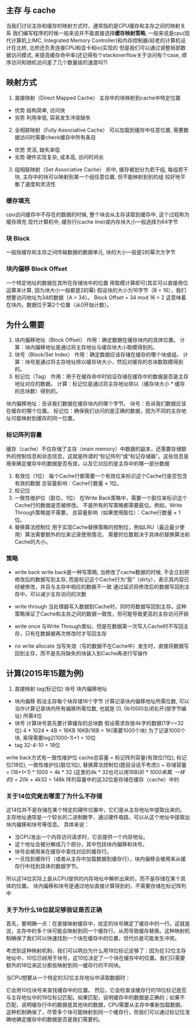 ## 主存 与 cache
当我们讨论主存和缓存的映射方式时，通常指的是CPU缓存和主存之间的映射关系
我们编写程序的时候一般来说并不能直接选择**缓存映射策略**, 一般来说是cpu(现代计算机上IMC, Integrated Memory Controller)和内存控制器(较老的计算机设计在北桥, 北桥还负责连接CPU和显卡和io)实现的
但是我们可以通过调整局部数据访问模式, 来提高缓存命中率(还记得有个stackoverflow关于访问有个case, 顺序访问和随机访问差了几个数量级的速度吗?)

## 映射方式
1. 直接映射（Direct Mapped Cache）
主存中的块映射到cache中特定位置
- 优势
结构简单, 访问快
- 劣势
利用率低, 容易发生冲突缺失

2. 全相联映射（Fully Associative Cache）
可以加载到缓存中任意位置, 需要数据访问时需要check缓存中所有条目
- 优势
灵活, 缺失率低
- 劣势
硬件实现复杂, 成本高, 访问时间长

3. 组相联映射（Set Associative Cache）
折中, 缓存被划分为若干组, 每组若干块, 主存中的块可以映射到某一个组任意位置, 但不能映射到别的组
较好地平衡了速度和灵活性


### 缓存填充
cpu访问缓存中不存在的数据的时候, 整个块会从主存读取到缓存中, 这个过程称为缓存填充
现代计算机中, 缓存行(cache line)或内存块大小一般选择为64字节

### 块 Block
一般指缓存和主存之间传输数据的数据单元, 块的大小一般是2的幂次方字节

### 块内偏移 Block Offset
一个特定地址的数据在其所在存储块中的位置
用取模计算即可(其实可以直接用位运算来计算, 因为块大小一般都是2的幂)
假设块的大小为16字节（B = 16），我们想要访问地址为34的数据（A = 34）。
Block Offset = 34 mod 16 = 2
这意味着在块内，数据位于第2个位置（从0开始计数）。

## 为什么需要
1. 块内偏移地址（Block Offset）
作用：确定数据在缓存块内的具体位置。
计算：块内偏移地址是通过将主存地址与缓存块大小取模得到的。
2. 块号（Block/Set Index）
作用：确定数据应该存储在缓存的哪个块或组。
计算：块号是通过将主存地址除以缓存块大小，然后对缓存的总块数取模得到的。
3. 标记位（Tag）
作用：用于在缓存命中时验证存储在缓存中的数据是否是主存地址对应的数据。
计算：标记位是通过将主存地址除以（缓存块大小 * 缓存的总块数）得到的。

块内偏移地址：告诉我们数据在缓存块内的哪个字节。
块号：告诉我们数据应该在缓存的哪个位置。
标记位：确保我们访问的是正确的数据，因为不同的主存地址可能映射到缓存的同一位置。

### 标记阵列容量
缓存（cache）不仅存储了主存（main memory）中数据的副本，还需要存储额外的控制信息和状态信息，这就是所谓的“标记阵列”或“标记存储器”。这些信息是用来确定缓存中的数据是否有效，以及它对应的是主存中的哪一部分数据
1. 有效位（1位）
每个Cache行都需要一个有效位来标识这个Cache行是否包含有效的数据
总容量影响：Cache行数量 × 1位。
2. 标记位
3. 一致性维护位（脏位，1位）
在Write Back策略中，需要一个脏位来标识这个Cache行的数据是否被修改。
不是所有的写策略都需要脏位。例如，Write Through策略就不需要。
总容量影响（如果使用脏位）：Cache行数量 × 1位。
4. 替换算法控制位
用于实现Cache替换策略的控制位，例如LRU（最近最少使用）算法需要额外的位来记录使用情况。
需要的位数取决于具体的替换算法和Cache的大小。


### 策略
- write back
write back是一种写策略, 当修改了cache数据的时候, 不会立刻把修改后的数据写到主存, 而是标记这个Cache行为“脏”（dirty），表示其内容已经被修改，并且与主存中相应的数据不一致
通过延迟将修改后的数据写回到主存中，可以减少主存访问的次数

- write through
当处理器写入数据到Cache时，同时将数据写回到主存。这种策略保证了Cache和主存之间的数据一致性，但可能导致更高的主存访问开销

- write once
与Write Through类似，但是在数据第一次写入Cache时不写回主存，只有在数据被再次修改时才写回主存

- no write allocate
当写失效（写的数据不在Cache中）发生时，直接将数据写回到主存，而不是先将缺失的块装入到Cache再进行写操作

## 计算(2015年15题为例)
1. 直接映射
tag(标记位) 块号 块内偏移地址
- 块内偏移
假设主存每个块存储16个字节
计算记录块内偏移地址所需位数, 可以当作计算记录块内所有偏移所需位数, 也就是
[0, 0b1000)左闭右开(按字节编址)
所需4位
- 块号
计算块号首先要计算缓存的总块数
假设需求存放4k字的数据(1字==32位)
4 * 1024 * 4B = 16KB
16KB/16B = 1K(需要1000个块)
为了记录1000个块, 易得需要log2(1000-1)+1 = 10位
- tag
32-4-10 = 18位

write back方式有一致性维护位
cache总容量 = 
标记阵列容量(有效位(1位), 标记位(18位), 一致性维护位(脏位1位), 替换算法控制位(题目没说不考虑))
+
存储容量
= (18+1+1) * 1000 + 4k * 32 (这里的4k * 32也可以用16B(*8) * 1000来算, 一样的)
= 20k + 4k*32 = 148k
阵列容量中的这32位是存储在缓存（cache）中的

### 关于14位究竟去哪里了为什么不存储
这14位并不是存储在某个特定的硬件位置中，它们是从主存地址中提取出来的。主存地址通常是一个较长的二进制数字，通过硬件电路，可以从这个地址中提取出块内偏移和块号等信息。
具体来说：
- 当CPU发出一个内存访问请求时，它会提供一个内存地址。
- 这个地址会被分解成几个部分，其中包括块内偏移和块号。
- 块号会被用来在缓存中查找对应的缓存行。
- 一旦找到缓存行（或者从主存中加载数据到缓存行），块内偏移会被用来从缓存行中找到具体的数据字节。

所以这14位实际上是从CPU提供的内存地址中解析出来的，而不是存储在某个具体的位置。
块内偏移和块号是通过地址直接计算得到的，不需要存储在标记阵列中

### 关于为什么18位就足够验证是否正确
首先，要明确一点：在直接映射缓存中，给定的块号确定了缓存中的一行。这就是说，主存中的多个块可能会映射到同一个缓存行，从而导致缓存替换。这种映射机制确保了我们可以快速找到一个块在缓存中的位置，但代价是可能发生冲突。

考虑到这种映射机制，我们可以明白为什么用18位标记足够了：因为在32位主存地址中，10位已经用于块号，这10位决定了一个块在缓存中的位置。我们只需要额外的18位来区分那些映射到同一缓存行的不同块。

当CPU想要从一个特定的32位主存地址中读取数据时：

它会用10位块号来查找缓存中的位置。
然后，它会检查该缓存行的18位标记是否与主存地址中的18位标记匹配。如果匹配，说明缓存中的数据是正确的；如果不匹配，说明缓存行中的数据是其他块的数据，CPU需要从主存中重新加载数据。
这种机制确保了，尽管多个块可能映射到同一个缓存行，但我们可以通过标记位准确地确定缓存中的数据是否是我们需要的。